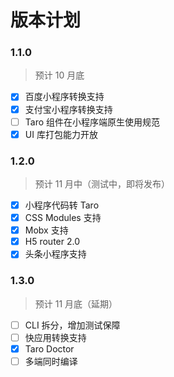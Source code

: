 # 版本计划

### 1.1.0

> 预计 10 月底

- [x] 百度小程序转换支持
- [x] 支付宝小程序转换支持
- [ ] Taro 组件在小程序端原生使用规范
- [x] UI 库打包能力开放

### 1.2.0

> 预计 11 月中（测试中，即将发布）

- [x] 小程序代码转 Taro
- [x] CSS Modules 支持
- [x] Mobx 支持
- [x] H5 router 2.0
- [x] 头条小程序支持

### 1.3.0

> 预计 11 月底（延期）

- [ ] CLI 拆分，增加测试保障
- [ ] 快应用转换支持
- [x] Taro Doctor
- [ ] 多端同时编译
